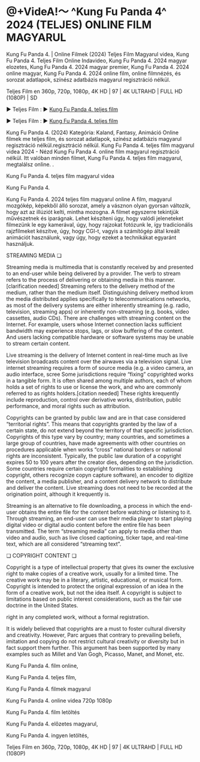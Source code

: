 # @+VideA!～ ^Kung Fu Panda 4^ 2024 (TELJES) ONLINE FILM MAGYARUL

Kung Fu Panda 4. | Online Filmek (2024) Teljes Film Magyarul videa, Kung Fu Panda 4. Teljes Film Online Indavideo, Kung Fu Panda 4. 2024 magyar elozetes, Kung Fu Panda 4. 2024 magyar premier, Kung Fu Panda 4. 2024 online magyar, Kung Fu Panda 4. 2024 online film, online filmnézés, és sorozat adatlapok, színész adatbázis magyarul regisztráció nélkül.

Teljes Film en 360p, 720p, 1080p, 4K HD | 97 | 4K ULTRAHD | FULL HD (1080P) | SD

► Teljes Film : ► [Kung Fu Panda 4. teljes film](https://cm.filmy-zilla.lat/hu/movie/1011985)

► Teljes Film : ► [Kung Fu Panda 4. teljes film](https://cm.filmy-zilla.lat/hu/movie/1011985)


Kung Fu Panda 4. (2024) Kategória: Kaland, Fantasy, Animáció Online filmek me teljes film, és sorozat adatlapok, színész adatbázis magyarul regisztráció nélkül.regisztráció nélkül. Kung Fu Panda 4. teljes film magyarul videa 2024 - Nézd Kung Fu Panda 4. online film magyarul regisztráció nélkül. Itt valóban minden filmet, Kung Fu Panda 4. teljes film magyarul, megtalálsz online.
.

Kung Fu Panda 4. teljes film magyarul videa

Kung Fu Panda 4.

Kung Fu Panda 4. 2024 teljes film magyarul online A film, magyarul mozgókép, képekből álló sorozat, amely a vásznon olyan gyorsan változik, hogy azt az illúziót kelti, mintha mozogna. A filmet egyszerre tekintjük művészetnek és iparágnak. Lehet készíteni úgy, hogy valódi jeleneteket filmezünk le egy kamerával, úgy, hogy rajzokat fotózunk le, így tradicionális rajzfilmeket készítve, úgy, hogy CGI-t, vagyis a számítógép által kreált animációt használunk, vagy úgy, hogy ezeket a technikákat egyaránt használjuk.


STREAMING MEDIA ❏


Streaming media is multimedia that is constantly received by and presented to an end-user while being delivered by a provider. The verb to stream refers to the process of delivering or obtaining media in this manner.[clarification needed] Streaming refers to the delivery method of the medium, rather than the medium itself. Distinguishing delivery method krom the media distributed applies specifically to telecommunications networks, as most of the delivery systems are either inherently streaming (e.g. radio, television, streaming apps) or inherently non-streaming (e.g. books, video cassettes, audio CDs). There are challenges with streaming content on the Internet. For example, users whose Internet connection lacks sufficient bandwidth may experience stops, lags, or slow buffering of the content. And users lacking compatible hardware or software systems may be unable to stream certain content.


Live streaming is the delivery of Internet content in real-time much as live television broadcasts content over the airwaves via a television signal. Live internet streaming requires a form of source media (e.g. a video camera, an audio interface, scree
Some jurisdictions require “fixing” copyrighted works in a tangible form. It is often shared among multiple authors, each of whom holds a set of rights to use or license the work, and who are commonly referred to as rights holders.[citation needed] These rights krequently include reproduction, control over derivative works, distribution, public performance, and moral rights such as attribution.


Copyrights can be granted by public law and are in that case considered “territorial rights”. This means that copyrights granted by the law of a certain state, do not extend beyond the territory of that specific jurisdiction. Copyrights of this type vary by country; many countries, and sometimes a large group of countries, have made agreements with other countries on procedures applicable when works “cross” national borders or national rights are inconsistent. Typically, the public law duration of a copyright expires 50 to 100 years after the creator dies, depending on the jurisdiction. Some countries require certain copyright formalities to establishing copyright, others recognize copyn capture software), an encoder to digitize the content, a media publisher, and a content delivery network to distribute and deliver the content. Live streaming does not need to be recorded at the origination point, although it krequently is.


Streaming is an alternative to file downloading, a process in which the end-user obtains the entire file for the content before watching or listening to it. Through streaming, an end-user can use their media player to start playing digital video or digital audio content before the entire file has been transmitted. The term “streaming media” can apply to media other than video and audio, such as live closed captioning, ticker tape, and real-time text, which are all considered “streaming text”.


❏ COPYRIGHT CONTENT ❏


Copyright is a type of intellectual property that gives its owner the exclusive right to make copies of a creative work, usually for a limited time. The creative work may be in a literary, artistic, educational, or musical form. Copyright is intended to protect the original expression of an idea in the form of a creative work, but not the idea itself. A copyright is subject to limitations based on public interest considerations, such as the fair use doctrine in the United States.

right in any completed work, without a formal registration.


It is widely believed that copyrights are a must to foster cultural diversity and creativity. However, Parc argues that contrary to prevailing beliefs, imitation and copying do not restrict cultural creativity or diversity but in fact support them further. This argument has been supported by many examples such as Millet and Van Gogh, Picasso, Manet, and Monet, etc.

Kung Fu Panda 4. film online,

Kung Fu Panda 4. teljes film,

Kung Fu Panda 4. filmek magyarul

Kung Fu Panda 4. online videa 720p 1080p

Kung Fu Panda 4. film letöltés

Kung Fu Panda 4. előzetes magyarul,

Kung Fu Panda 4. ingyen letöltés,

Teljes Film en 360p, 720p, 1080p, 4K HD | 97 | 4K ULTRAHD | FULL HD (1080P)
